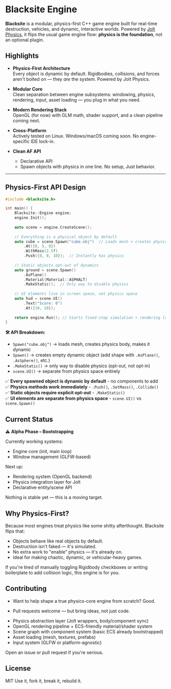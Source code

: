 # Blacksite Engine

**Blacksite** is a modular, physics-first C++ game engine built for real-time destruction, vehicles, and dynamic, interactive worlds. Powered by [Jolt Physics](https://github.com/jrouwe/JoltPhysics), it flips the usual game engine flow: **physics is the foundation**, not an optional plugin.

## Highlights

- **Physics-First Architecture**  
  Every object is dynamic by default. Rigidbodies, collisions, and forces aren't bolted on — they *are* the system. Powered by Jolt Physics.

- **Modular Core**  
  Clean separation between engine subsystems: windowing, physics, rendering, input, asset loading — you plug in what you need.

- **Modern Rendering Stack**  
  OpenGL (for now) with GLM math, shader support, and a clean pipeline coming next.

- **Cross-Platform**  
  Actively tested on Linux. Windows/macOS coming soon. No engine-specific IDE lock-in.

- **Clean AF API**  
  + Declarative API
  + Spawn objects with physics in one line. No setup, Just behavior.

---

## Physics-First API Design

```cpp
#include <blacksite.h>

int main() {
    Blacksite::Engine engine;
    engine.Init();
    
    auto scene = engine.CreateScene();
    
    // Everything is a physical object by default
    auto cube = scene.Spawn("cube.obj")  // Loads mesh + creates physics body
        .At({0, 5, 0})
        .WithMass(2.5f)
        .Push({0, 0, 10});  // Instantly has physics
    
    // Static objects opt-out of dynamics
    auto ground = scene.Spawn()
        .AsPlane()
        .Material(Material::ASPHALT)
        .MakeStatic();  // Only way to disable physics
    
    // UI elements live in screen space, not physics space
    auto hud = scene.UI()
        .Text("Score: 0")
        .At({10, 10});
    
    return engine.Run(); // Starts fixed-step simulation + rendering loop
}
```

**🛠️ API Breakdown:**
- `Spawn("cube.obj")` → loads mesh, creates physics body, makes it dynamic
- `Spawn()` → creates empty dynamic object (add shape with `.AsPlane()`, `.AsSphere()`, etc.)
- `.MakeStatic()` → only way to disable physics (opt-out, not opt-in)
- `scene.UI()` → separate from physics space entirely

✅ **Every spawned object is dynamic by default** - no components to add  
✅ **Physics methods work immediately** - `.Push()`, `.SetMass()`, `.Collide()`  
✅ **Static objects require explicit opt-out** - `.MakeStatic()`  
✅ **UI elements are separate from physics space** - `scene.UI()` vs `scene.Spawn()`

## Current Status

⚠️ **Alpha Phase – Bootstrapping**

Currently working systems:
- Engine core (init, main loop)
- Window management (GLFW-based)

Next up:
- Rendering system (OpenGL backend)
- Physics integration layer for Jolt
- Declarative entity/scene API

Nothing is stable yet — this is a moving target.


## Why Physics-First?

Because most engines treat physics like some shitty afterthought. Blacksite flips that:

- Objects behave like real objects by default.
- Destruction isn't faked — it's simulated.
- No extra work to "enable" physics — it's already on.
- Ideal for making chaotic, dynamic, or vehicular-heavy games.

If you're tired of manually toggling Rigidbody checkboxes or writing boilerplate to add collision logic, this engine is for you.

## Contributing

+ Want to help shape a true physics-core engine from scratch? Good.

+ Pull requests welcome — but bring ideas, not just code.

- Physics abstraction layer (Jolt wrappers, body/component sync)
- OpenGL rendering pipeline + ECS-friendly material/shader system
- Scene graph with component system (basic ECS already bootstrapped)
- Asset loading (mesh, textures, prefabs)
- Input system (GLFW or platform-agnostic)

Open an issue or pull request if you're serious.

## License

MIT
Use it, fork it, break it, rebuild it.
